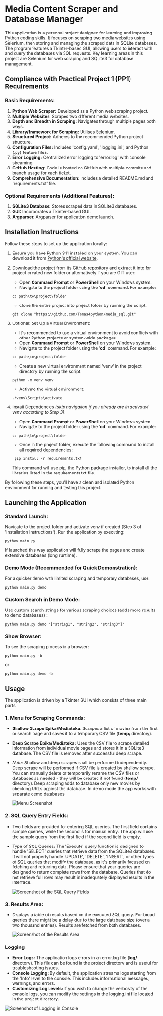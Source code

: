 # Media Content Scraper and Database Manager

This application is a personal project designed for learning and improving Python
coding skills. It focuses on scraping two media websites using Selenium, then storing
and managing the scraped data in SQLite databases. The program features a Tkinter-based
GUI, allowing users to interact with and query the databases via SQL requests. Key
learning areas in this project are Selenium for web scraping and SQLite3 for database
management.

## Compliance with Practical Project 1 (PP1) Requirements

### Basic Requirements:

1. **Python Web Scraper:** Developed as a Python web scraping project.
1. **Multiple Websites**: Scrapes two different media websites.
1. **Depth and Breadth in Scraping:** Navigates through multiple pages both ways.
1. **Library/framework for Scraping:** Utilises Selenium.
1. **Structured Project:** Adheres to the recommended Python project structure.
1. **Configuration Files:** Includes 'config.yaml', 'logging.ini', and Python (.py) feature files.
1. **Error Logging:** Centralized error logging to 'error.log' with console streaming.
1. **GitHub Hosting:** Code is hosted on GitHub with multiple commits and branch usage for each ticket.
1. **Comprehensive Documentation:** Includes a detailed README.md and 'requirements.txt' file.

### Optional Requirements (Additional Features):

1. **SQLite3 Database:** Stores scraped data in SQLite3 databases.
1. **GUI:** Incorporates a Tkinter-based GUI.
1. **Argparser**:  Argparser for application demo launch.

## Installation Instructions

Follow these steps to set up the application locally:

1. Ensure you have Python 3.11 installed on your system. You can download it from
[Python's official website](https://www.python.org/downloads/).
1. Download the project from its [GitHub repository](https://github.com/Tomas4python/media_sql)
and extract it into for project created new folder or alternatively if you are GIT user:
   - Open **Command Prompt** or **PowerShell** on your Windows system.
   - Navigate to the project folder using the '**cd**' command. For example:
   ```
   cd path\to\project\folder
   ``` 
   - clone the entire project into project folder by running the script:
   ```
   git clone "https://github.com/Tomas4python/media_sql.git"
   ```
   
1. Optional: Set Up a Virtual Environment:
   - It's recommended to use a virtual environment to avoid conflicts with
   other Python projects or system-wide packages.
   - Open **Command Prompt** or **PowerShell** on your Windows system.
   - Navigate to the project folder using the '**cd**' command. For example:
   ```
   cd path\to\project\folder
   ``` 
   - Create a new virtual environment named 'venv' in the project directory by running the script:

   ```
   python -m venv venv
   ```

   - Activate the virtual environment:

   ```
   .\venv\Scripts\activate
   ```

1. Install Dependencies *(skip navigation if you already are in activated venv according to Step 3)*:
   - Open **Command Prompt** or **PowerShell** on your Windows system.
   - Navigate to the project folder using the '**cd**' command. For example:

   ```
   cd path\to\project\folder
   ```

   - Once in the project folder, execute the following command to install all required dependencies:

   ```
    pip install -r requirements.txt
   ```

   This command will use pip, the Python package installer, to install all the libraries
listed in the requirements.txt file.

By following these steps, you'll have a clean and isolated Python environment for running
and testing this project.

## Launching the Application

### Standard Launch:

Navigate to the project folder and activate venv if created (Step 3 of 'Installation Instructions'). 
Run the application by executing:
```
python main.py
```
If launched this way application will fully scrape the pages and create extensive databases (long runtime).

### Demo Mode (Recommended for Quick Demonstration):

For a quicker demo with limited scraping and temporary databases, use:
```
python main.py demo
```

### Custom Search in Demo Mode:

Use custom search strings for various scraping choices (adds more results to demo databases) :
```
python main.py demo '["string1", "string2", "string3"]'
```

### Show Browser:

To see the scraping process in a browser:
```
python main.py -b
```
or
```
python main.py demo -b
```

## Usage
The application is driven by a Tkinter GUI which consists of three main parts:

### 1. Menu for Scraping Commands:  
- **Shallow Scrape Epika/Mediateka:** Scrapes a list of movies from the first or search page and
saves it to a temporary CSV file (**temp/** directory).
- **Deep Scrape Epika/Mediateka:** Uses the CSV file to scrape detailed information from individual
movie pages and stores it in a SQLite3 database. The CSV file is removed after successful deep scrape.
- *Note:* Shallow and deep scrapes shall be performed independently. Deep scrape will be performed
if CSV file is created by shallow scrape. You can manually delete or temporarily rename the CSV files
or databases as needed - they will be created if not found (**temp/** directory). Deep scraping adds
to database only new movies by checking URLs against the database. In demo mode the app works with
separate demo databases.  

   ![Menu Screenshot](images/menu.png)

### 2. SQL Query Entry Fields:
- Two fields are provided for entering SQL queries. The first field contains sample queries, while the
second is for manual entry. The app will use the sample query from the first field if the second
field is empty.
- Type of SQL Queries: The 'Execute' query function is designed to handle 'SELECT' queries that retrieve
data from the SQLite3 databases. It will not properly handle 'UPDATE', 'DELETE', 'INSERT', or other types
of SQL queries that modify the database, as it's primarily focused on fetching and returning data. Please
ensure that your queries are designed to return complete rows from the database. Queries that do not
retrieve full rows may result in inadequately displayed results in the interface.

   ![Screenshot of the SQL Query Fields](images/sql_query.png)

### 3. Results Area:  
- Displays a table of results based on the executed SQL query. For broad queries there might be a
delay due to the large database size (over a two thousand entries). Results are fetched from both
databases.
 
   ![Screenshot of the Results Area](images/results.png)

### Logging
- **Error Logs:** The application logs errors in an error.log file (**log/** directory). This file can be found in the project
directory and is useful for troubleshooting issues.
- **Console Logging:** By default, the application streams logs starting from the 'Info' level to the console.
This includes informational messages, warnings, and errors.
- **Customizing Log Levels:** If you wish to change the verbosity of the console logs, you can modify the
settings in the logging.ini file located in the project directory.

![Screenshot of Logging in Console](images/logging.png)


